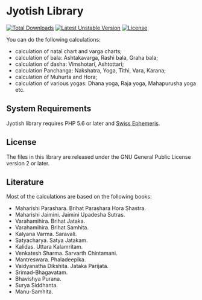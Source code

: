 # Jyotish Library

[![Total Downloads](https://poser.pugx.org/kunjara/jyotish/downloads)](https://packagist.org/packages/kunjara/jyotish) 
[![Latest Unstable Version](https://poser.pugx.org/kunjara/jyotish/v/unstable)](https://packagist.org/packages/kunjara/jyotish) 
[![License](https://poser.pugx.org/kunjara/jyotish/license)](https://packagist.org/packages/kunjara/jyotish)

You can do the following calculations:

* calculation of natal chart and varga charts;
* calculation of bala: Ashtakavarga, Rashi bala, Graha bala;
* calculation of dasha: Vimshotari, Ashtottari;
* calculation Panchanga: Nakshatra, Yoga, Tithi, Vara, Karana;
* calculation of Muhurta and Hora;
* calculation of various yogas: Dhana yoga, Raja yoga, Mahapurusha yoga etc.

## System Requirements

Jyotish library requires PHP 5.6 or later and [Swiss Ephemeris](https://github.com/kunjara/swetest).

## License

The files in this library are released under the GNU General Public License version 2 or later.


## Literature

Most of the calculations are based on the following books:

* Maharishi Parashara. Brihat Parashara Hora Shastra.
* Maharishi Jaimini. Jaimini Upadesha Sutras.
* Varahamihira. Brihat Jataka.
* Varahamihira. Brihat Samhita.
* Kalyana Varma. Saravali.
* Satyacharya. Satya Jatakam.
* Kalidas. Uttara Kalamritam.
* Venkatesh Sharma. Sarvarth Chintamani.
* Mantreswara. Phaladeepika.
* Vaidyanatha Dikshita. Jataka Parijata.
* Srimad-Bhagavatam.
* Bhavishya Purana.
* Surya Siddhanta.
* Manu-Samhita.
